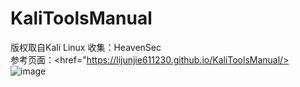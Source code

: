 # KaliToolsManual
版权取自Kali Linux 收集：HeavenSec<br>
参考页面：<href="https://lijunjie611230.github.io/KaliToolsManual/><br>
![image](https://github.com/AGLcaicai/KaliToolsManual/blob/master/%E9%A6%96%E9%A1%B5%E5%9B%BE.png)
